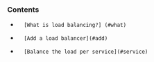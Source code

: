 <!-- post: -->


### Contents

*		[What is load balancing?] (#what)
*		[Add a load balancer](#add)
*		[Balance the load per service](#service)

